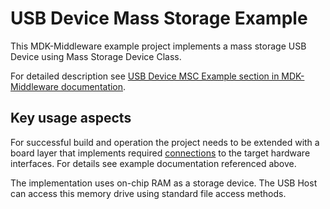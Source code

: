 # USB Device Mass Storage Example

This MDK-Middleware example project implements a mass storage USB Device using Mass Storage Device Class.

For detailed description see [USB Device MSC Example section in MDK-Middleware documentation](https://arm-software.github.io/MDK-Middleware/latest/USB/usbd_example_msc.html).


## Key usage aspects

For successful build and operation the project needs to be extended with a board layer that implements required [connections](https://github.com/Open-CMSIS-Pack/cmsis-toolbox/blob/main/docs/ReferenceApplications.md#connections) to the target hardware interfaces. For details see example documentation referenced above.

The implementation uses on-chip RAM as a storage device. The USB Host can access this memory drive using standard file access methods.